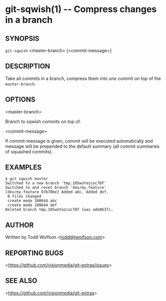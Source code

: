 git-sqwish(1) -- Compress changes in a branch
=============================================

## SYNOPSIS

`git-sqwish` &lt;master-branch&gt; [&lt;commit-message&gt;]

## DESCRIPTION

  Take all commits in a branch, compress them into _one_ commit on top of the `master-branch`.

## OPTIONS

  &lt;master-branch&gt;

  Branch to sqwish commits on top of.

  &lt;commit-message&gt;

  If commit-message is given, commit will be executed automatically and message will be prepended to the default summary (all commit summaries of squashed commits).

## EXAMPLES

    $ git sqwish master
    Switched to a new branch 'tmp.1OSwoYazcoc7Df'
    Switched to and reset branch 'dev/my.feature'
    [dev/my.feature 97b70be] Added abc. Added def.
     0 files changed
     create mode 100644 abc
     create mode 100644 def
    Deleted branch tmp.1OSwoYazcoc7Df (was ade0637).

## AUTHOR

Written by Todd Wolfson &lt;<todd@twolfson.com>&gt;

## REPORTING BUGS

&lt;<https://github.com/visionmedia/git-extras/issues>&gt;

## SEE ALSO

&lt;<https://github.com/visionmedia/git-extras>&gt;
